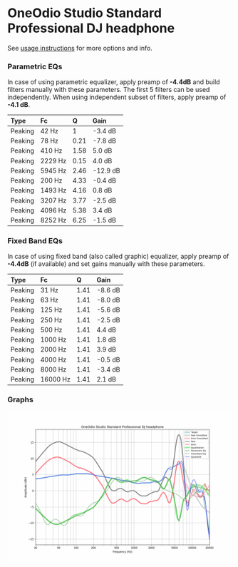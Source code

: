 # OneOdio Studio Standard Professional DJ headphone
See [usage instructions](https://github.com/jaakkopasanen/AutoEq#usage) for more options and info.

### Parametric EQs
In case of using parametric equalizer, apply preamp of **-4.4dB** and build filters manually
with these parameters. The first 5 filters can be used independently.
When using independent subset of filters, apply preamp of **-4.1 dB**.

| Type    | Fc      |    Q | Gain     |
|:--------|:--------|:-----|:---------|
| Peaking | 42 Hz   | 1    | -3.4 dB  |
| Peaking | 78 Hz   | 0.21 | -7.8 dB  |
| Peaking | 410 Hz  | 1.58 | 5.0 dB   |
| Peaking | 2229 Hz | 0.15 | 4.0 dB   |
| Peaking | 5945 Hz | 2.46 | -12.9 dB |
| Peaking | 200 Hz  | 4.33 | -0.4 dB  |
| Peaking | 1493 Hz | 4.16 | 0.8 dB   |
| Peaking | 3207 Hz | 3.77 | -2.5 dB  |
| Peaking | 4096 Hz | 5.38 | 3.4 dB   |
| Peaking | 8252 Hz | 6.25 | -1.5 dB  |

### Fixed Band EQs
In case of using fixed band (also called graphic) equalizer, apply preamp of **-4.4dB**
(if available) and set gains manually with these parameters.

| Type    | Fc       |    Q | Gain    |
|:--------|:---------|:-----|:--------|
| Peaking | 31 Hz    | 1.41 | -8.6 dB |
| Peaking | 63 Hz    | 1.41 | -8.0 dB |
| Peaking | 125 Hz   | 1.41 | -5.6 dB |
| Peaking | 250 Hz   | 1.41 | -2.5 dB |
| Peaking | 500 Hz   | 1.41 | 4.4 dB  |
| Peaking | 1000 Hz  | 1.41 | 1.8 dB  |
| Peaking | 2000 Hz  | 1.41 | 3.9 dB  |
| Peaking | 4000 Hz  | 1.41 | -0.5 dB |
| Peaking | 8000 Hz  | 1.41 | -3.4 dB |
| Peaking | 16000 Hz | 1.41 | 2.1 dB  |

### Graphs
![](./OneOdio%20Studio%20Standard%20Professional%20DJ%20headphone.png)